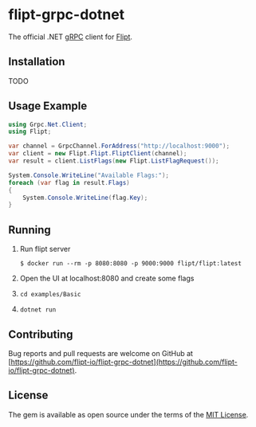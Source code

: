 # flipt-grpc-dotnet

The official .NET [gRPC](https://grpc.io/) client for [Flipt](https://github.com/flipt-io/flipt).

## Installation

TODO

## Usage Example

```csharp
using Grpc.Net.Client;
using Flipt;

var channel = GrpcChannel.ForAddress("http://localhost:9000");
var client = new Flipt.Flipt.FliptClient(channel);
var result = client.ListFlags(new Flipt.ListFlagRequest());

System.Console.WriteLine("Available Flags:");
foreach (var flag in result.Flags)
{
    System.Console.WriteLine(flag.Key);
}
```

## Running

1. Run flipt server

   `$ docker run --rm -p 8080:8080 -p 9000:9000 flipt/flipt:latest`
2. Open the UI at localhost:8080 and create some flags
3. `cd examples/Basic`
4. `dotnet run`

## Contributing

Bug reports and pull requests are welcome on GitHub at [https://github.com/flipt-io/flipt-grpc-dotnet](https://github.com/flipt-io/flipt-grpc-dotnet).

## License

The gem is available as open source under the terms of the [MIT License](https://opensource.org/licenses/MIT).
